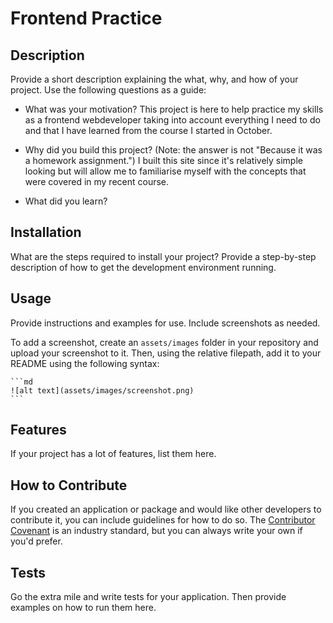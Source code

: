 # Frontend Practice

##  <Onboarding Site>

## Description

Provide a short description explaining the what, why, and how of your project. Use the following questions as a guide:

- What was your motivation?
This project is here to help practice my skills as a frontend webdeveloper taking into account everything I need to do and that I have learned from the course I started in October.

- Why did you build this project? (Note: the answer is not "Because it was a homework assignment.")
I built this site since it's relatively simple looking but will allow me to familiarise myself with the concepts that were covered in my recent course.


- What did you learn?


## Installation

What are the steps required to install your project? Provide a step-by-step description of how to get the development environment running.

## Usage

Provide instructions and examples for use. Include screenshots as needed.

To add a screenshot, create an `assets/images` folder in your repository and upload your screenshot to it. Then, using the relative filepath, add it to your README using the following syntax:

    ```md
    ![alt text](assets/images/screenshot.png)
    ```





## Features

If your project has a lot of features, list them here.

## How to Contribute

If you created an application or package and would like other developers to contribute it, you can include guidelines for how to do so. The [Contributor Covenant](https://www.contributor-covenant.org/) is an industry standard, but you can always write your own if you'd prefer.

## Tests

Go the extra mile and write tests for your application. Then provide examples on how to run them here.